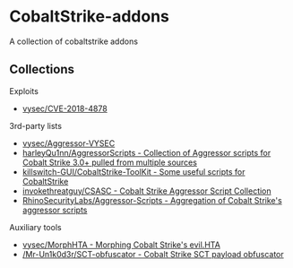 # CobaltStrike-addons

A collection of cobaltstrike addons

## Collections

Exploits

* [vysec/CVE-2018-4878](https://github.com/vysec/CVE-2018-4878)

3rd-party lists

* [vysec/Aggressor-VYSEC](https://github.com/vysec/Aggressor-VYSEC)
* [harleyQu1nn/AggressorScripts - Collection of Aggressor scripts for Cobalt Strike 3.0+ pulled from multiple sources](https://github.com/harleyQu1nn/AggressorScripts)
* [killswitch-GUI/CobaltStrike-ToolKit - Some useful scripts for CobaltStrike](https://github.com/killswitch-GUI/CobaltStrike-ToolKit)
* [invokethreatguy/CSASC - Cobalt Strike Aggressor Script Collection](https://github.com/invokethreatguy/CSASC)
* [RhinoSecurityLabs/Aggressor-Scripts - Aggregation of Cobalt Strike's aggressor scripts](https://github.com/RhinoSecurityLabs/Aggressor-Scripts)

Auxiliary tools

* [vysec/MorphHTA - Morphing Cobalt Strike's evil.HTA](https://github.com/vysec/MorphHTA)
* [/Mr-Un1k0d3r/SCT-obfuscator - Cobalt Strike SCT payload obfuscator](https://github.com/Mr-Un1k0d3r/SCT-obfuscator)

